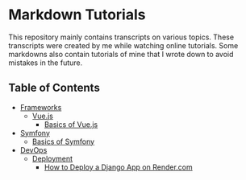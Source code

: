 # Markdown Tutorials

This repository mainly contains transcripts on various topics. These transcripts were created by me while watching online tutorials.
Some markdowns also contain tutorials of mine that I wrote down to avoid mistakes in the future.

## Table of Contents

- [Frameworks](./frameworks/)
  - [Vue.js](./frameworks/vuejs/)
    - [Basics of Vue.js](./frameworks/vuejs/basics-of-vue.md)
- [Symfony](./frameworks/symfony/)
  - [Basics of Symfony](./frameworks/symfony/basics-of-symfony.md)
- [DevOps](./devops/)
  - [Deployment](./devops/deployment/)
    - [How to Deploy a Django App on Render.com](./devops/deployment/how_to_deploy_a_django_app_on_render.md)
